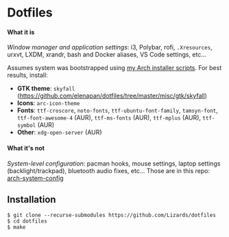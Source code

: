 # Dotfiles


#### What it is

*Window manager and application settings*: i3, Polybar, rofi, `.Xresources`, urxvt, LXDM, xrandr, bash and Docker aliases, VS Code settings, etc...

Assumes system was bootstrapped using [my Arch installer scripts](https://github.com/Lizards/arch-installer).  For best results, install:

- __GTK theme__: `skyfall` (https://github.com/elenapan/dotfiles/tree/master/misc/gtk/skyfall)
- __Icons__: `arc-icon-theme`
- __Fonts__: `ttf-croscore`, `noto-fonts`, `ttf-ubuntu-font-family`, `tamsyn-font`, `ttf-font-awesome-4` (AUR), `ttf-ms-fonts` (AUR), `ttf-mplus` (AUR), `ttf-symbol` (AUR)
- __Other__: `xdg-open-server` (AUR)

#### What it's not

*System-level configuration*: pacman hooks, mouse settings, laptop settings (backlight/trackpad), bluetooth audio fixes, etc...  Those are in this repo: [arch-system-config](https://github.com/Lizards/arch-system-config)

## Installation

```
$ git clone --recurse-submodules https://github.com/Lizards/dotfiles
$ cd dotfiles
$ make
```
